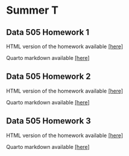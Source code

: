 # Summer T
## Data 505 Homework 1
HTML version of the homework available <a href = "https://stuckerWU.github.io/wine_of_pnw1-19.html">[here]</a>

Quarto markdown available <a href= "https://stuckerWU.github.io/wine_of_pnw1-19.qmd">[here]</a>

## Data 505 Homework 2
HTML version of the homework available <a href = "https://stuckerWU.github.io/wine_features.html">[here]</a>

Quarto markdown available <a href= "https://stuckerWU.github.io/wine_features.qmd">[here]</a>


## Data 505 Homework 3
HTML version of the homework available <a href = "https://stuckerWU.github.io/knn.html">[here]</a>

Quarto markdown available <a href= "https://stuckerWU.github.io/knn.qmd">[here]</a>
